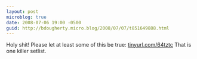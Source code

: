 ```yaml
---
layout: post
microblog: true
date: 2008-07-06 19:00 -0500
guid: http://bdougherty.micro.blog/2008/07/07/t851649888.html
---
```

Holy shit! Please let at least some of this be true: [tinyurl.com/64tztc](http://tinyurl.com/64tztc) That is one killer setlist.
